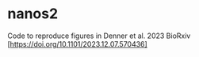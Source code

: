 # nanos2
Code to reproduce figures in Denner et al. 2023 BioRxiv [https://doi.org/10.1101/2023.12.07.570436]
